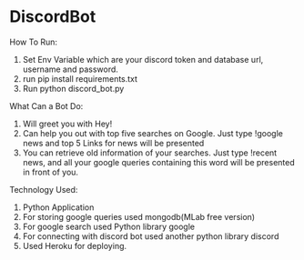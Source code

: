 # DiscordBot

How To Run:

1) Set Env Variable which are your discord token and database url, username and password.
2) run pip install requirements.txt
3) Run python discord_bot.py

What Can a Bot Do:
1) Will greet you with Hey!
2) Can help you out with top five searches on Google. Just type !google news and top 5 Links for news will be presented
3) You can retrieve old information of your searches. Just type !recent news, and all your google queries containing this word will be presented in front of you.

Technology Used:
1) Python Application
2) For storing google queries used mongodb(MLab free version)
3) For google search used Python library google
4) For connecting with discord bot used another python library discord
5) Used Heroku for deploying.